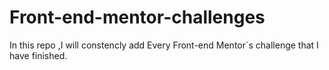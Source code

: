 # Front-end-mentor-challenges

In this repo ,I will constencly add Every Front-end Mentor\`s challenge that I have finished.
